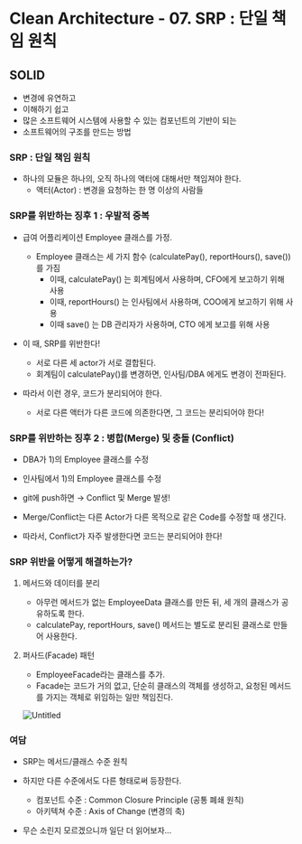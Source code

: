 # Clean Architecture - 07. SRP : 단일 책임 원칙

## SOLID

- 변경에 유연하고
- 이해하기 쉽고
- 많은 소프트웨어 시스템에 사용할 수 있는 컴포넌트의 기반이 되는
- 소프트웨어의 구조를 만드는 방법

### SRP : 단일 책임 원칙

- 하나의 모듈은 하나의, 오직 하나의 액터에 대해서만 책임져야 한다.
    - 액터(Actor) : 변경을 요청하는 한 명 이상의 사람들
    

### SRP를 위반하는 징후 1 : 우발적 중복

- 급여 어플리케이션 Employee 클래스를 가정.
    - Employee 클래스는 세 가지 함수 (calculatePay(), reportHours(), save()) 를 가짐
        - 이때, calculatePay() 는 회계팀에서 사용하며, CFO에게 보고하기 위해 사용
        - 이때, reportHours() 는 인사팀에서 사용하며, COO에게 보고하기 위해 사용
        - 이때 save() 는 DB 관리자가 사용하며, CTO 에게 보고를 위해 사용

- 이 때, SRP를 위반한다!
    - 서로 다른 세 actor가 서로 결합된다.
    - 회계팀이 calculatePay()를 변경하면, 인사팀/DBA 에게도 변경이 전파된다.

- 따라서 이런 경우, 코드가 분리되어야 한다.
    - 서로 다른 액터가 다른 코드에 의존한다면, 그 코드는 분리되어야 한다!

### SRP를 위반하는 징후 2 : 병합(Merge) 및 충돌 (Conflict)

- DBA가 1)의 Employee 클래스를 수정
- 인사팀에서 1)의 Employee 클래스를 수정
- git에 push하면 → Conflict 및 Merge 발생!

- Merge/Conflict는 다른 Actor가 다른 목적으로 같은 Code를 수정할 때 생긴다.
- 따라서, Conflict가 자주 발생한다면 코드는 분리되어야 한다!

### SRP 위반을 어떻게 해결하는가?

1. 메서드와 데이터를 분리
    - 아무런 메서드가 없는 EmployeeData 클래스를 만든 뒤, 세 개의 클래스가 공유하도록 한다.
    - calculatePay, reportHours, save() 메서드는 별도로 분리된 클래스로 만들어 사용한다.

1. 퍼사드(Facade) 패턴
    - EmployeeFacade라는 클래스를 추가.
    - Facade는 코드가 거의 없고, 단순히 클래스의 객체를 생성하고, 요청된 메서드를 가지는 객체로 위임하는 일만 책임진다.
    
    ![Untitled](https://s3-us-west-2.amazonaws.com/secure.notion-static.com/30fe7b2c-dfe8-461f-9299-90d443453368/Untitled.png)
    

### 여담

- SRP는 메서드/클래스 수준 원칙
- 하지만 다른 수준에서도 다른 형태로써 등장한다.
    - 컴포넌트 수준 : Common Closure Principle (공통 폐쇄 원칙)
    - 아키텍쳐 수준 : Axis of Change (변경의 축)

- 무슨 소린지 모르겠으니까 일단 더 읽어보자...